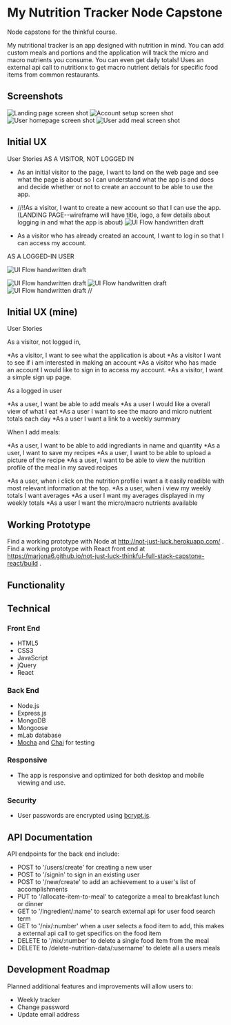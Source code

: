 # My Nutrition Tracker Node Capstone
Node capstone for the thinkful course.

My nutritional tracker is an app designed with nutrition in mind. You can add custom meals and portions and the application will track the micro and macro nutrients you consume. You can even get daily totals! Uses an external api call to nutritionx to get macro nutrient detials for specific food items from common restaurants.

## Screenshots
![Landing page screen shot](https://github.com/rvaidyaa/my-nutrition-tracker-node-capstone/blob/master/public/img/landingpage.png)
![Account setup screen shot](https://github.com/rvaidyaa/my-nutrition-tracker-node-capstone/blob/master/public/img/signup.png)
![User homepage screen shot](https://github.com/rvaidyaa/my-nutrition-tracker-node-capstone/blob/master/public/img/dailyview.png)
![User add meal screen shot](https://github.com/rvaidyaa/my-nutrition-tracker-node-capstone/blob/master/public/img/addmealpage.png)




## Initial UX
User Stories
AS A VISITOR, NOT LOGGED IN

* As an initial visitor to the page, I want to land on the web page and see what the page is about so I can understand what the app is and does and decide whether or not to create an account to be able to use the app.
* //!!As a visitor, I want to create a new account so that I can use the app.
(LANDING PAGE--wireframe will have title, logo, a few details about logging in and what the app is about)
![UI Flow handwritten draft](https://github.com/Marjona6/not-just-luck-thinkful-full-stack-capstone/blob/master/public/img/wf00.jpg)

* As a visitor who has already created an account, I want to log in so that I can access my account.

AS A LOGGED-IN USER

![UI Flow handwritten draft](https://github.com/rvaidyaa/my-nutrition-tracker-node-capstone/blob/master/public/img/njl01.png)

![UI Flow handwritten draft](https://github.com/Marjona6/not-just-luck-thinkful-full-stack-capstone/blob/master/public/img/wf01.jpg)
![UI Flow handwritten draft](https://github.com/Marjona6/not-just-luck-thinkful-full-stack-capstone/blob/master/public/img/wf02.jpg)
![UI Flow handwritten draft](https://github.com/Marjona6/not-just-luck-thinkful-full-stack-capstone/blob/master/public/img/wf03.jpg)
//
## Initial UX (mine)
User Stories

As a visitor, not logged in,

*As a visitor, I want to see what the application is about
*As a visitor I want to see if i am interested in making an account
*As a visitor who has made an account I would like to sign in to access my account.
*As a visitor, I want a simple sign up page.

As a logged in user

*As a user, I want be able to add meals
*As a user I would like a overall view of what I eat
*As a user I want to see the macro and micro nutrient totals each day
*As a user I want a link to a weekly summary

When I add meals:

*As a user, I want to be able to add ingrediants in name and quantity
*As a user, I want to save my recipes
*As a user, I want to be able to upload a picture of the recipe
*As a user, I want to be able to view the nutrition profile of the meal in my saved recipes

*As a user, when i click on the nutrition profile i want a it easily readible with most relevant information at the top.
*As a user, when i view my weekly totals I want averages
*As a user I want my averages displayed in my weekly totals
*As a user I want the micro/macro nutrients available



## Working Prototype
Find a working prototype with Node at http://not-just-luck.herokuapp.com/ .
Find a working prototype with React front end at https://marjona6.github.io/not-just-luck-thinkful-full-stack-capstone-react/build .

## Functionality


## Technical

<h3>Front End</h3>
<ul>
<li>HTML5</li>
<li>CSS3</li>
<li>JavaScript</li>
<li>jQuery</li>
<li>React</li>
</ul>
<h3>Back End</h3>
<ul>
<li>Node.js</li>
<li>Express.js</li>
<li>MongoDB</li>
<li>Mongoose</li>
<li>mLab database</li>
<li><a href="https://mochajs.org/">Mocha</a> and <a href="http://chaijs.com/">Chai</a> for testing</li>
</ul>
<h3>Responsive</h3>
<ul>
<li>The app is responsive and optimized for both desktop and mobile viewing and use.</li>
</ul>
<h3>Security</h3>
<ul>
<li>User passwords are encrypted using <a href="https://github.com/dcodeIO/bcrypt.js">bcrypt.js</a>.</li>
</ul>

## API Documentation
API endpoints for the back end include:
* POST to '/users/create' for creating a new user
* POST to '/signin' to sign in an existing user
* POST to '/new/create' to add an achievement to a user's list of accomplishments
* PUT to '/allocate-item-to-meal' to categorize a meal to breakfast lunch or dinner
* GET to '/ingredient/:name' to search external api for user food search term
* GET to '/nix/:number' when a user selects a food item to add, this makes a external api call to get specifics on the food item
* DELETE to '/nix/:number' to delete a single food item from the meal
* DELETE to /delete-nutrition-data/:username' to delete all a users meals

## Development Roadmap
Planned additional features and improvements will allow users to:
* Weekly tracker
* Change password
* Update email address
